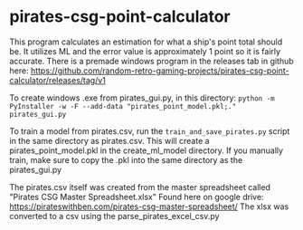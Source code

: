 # pirates-csg-point-calculator
This program calculates an estimation for what a ship's point total should be. It utilizes ML and the error value is approximately 1 point so it is fairly accurate.
There is a premade windows program in the releases tab in github here: https://github.com/random-retro-gaming-projects/pirates-csg-point-calculator/releases/tag/v1


To create windows .exe from pirates_gui.py, in this directory:
`python -m PyInstaller -w -F --add-data "pirates_point_model.pkl;." pirates_gui.py`


To train a model from pirates.csv, run the `train_and_save_pirates.py` script in the same directory as pirates.csv. This will create a pirates_point_model.pkl in the create_ml_model directory. If you manually train, make sure to copy the .pkl into the same directory as the pirates_gui.py

The pirates.csv itself was created from the master spreadsheet called "Pirates CSG Master Spreadsheet.xlsx"
Found here on google drive: https://pirateswithben.com/pirates-csg-master-spreadsheet/
The xlsx was converted to a csv using the parse_pirates_excel_csv.py
